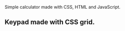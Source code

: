 Simple calculator made with CSS, HTML and JavaScript.

Keypad made with CSS grid.
-------------------------------------------------------
